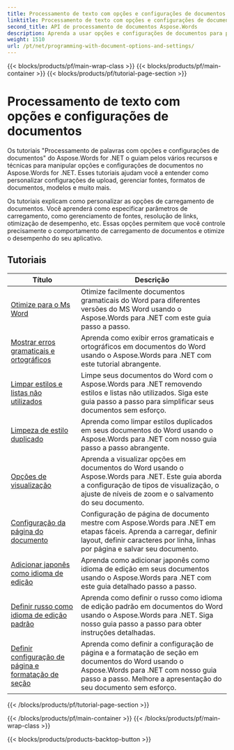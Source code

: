 ```yaml
---
title: Processamento de texto com opções e configurações de documentos
linktitle: Processamento de texto com opções e configurações de documentos
second_title: API de processamento de documentos Aspose.Words
description: Aprenda a usar opções e configurações de documentos para personalizar e controlar o comportamento de documentos do Word com o Aspose.Words para .NET. Os tutoriais o guiam pelos diferentes recursos, como propriedades do documento.
weight: 1510
url: /pt/net/programming-with-document-options-and-settings/
---
```


{{< blocks/products/pf/main-wrap-class >}}
{{< blocks/products/pf/main-container >}}
{{< blocks/products/pf/tutorial-page-section >}}

# Processamento de texto com opções e configurações de documentos

Os tutoriais "Processamento de palavras com opções e configurações de documentos" do Aspose.Words for .NET o guiam pelos vários recursos e técnicas para manipular opções e configurações de documentos no Aspose.Words for .NET. Esses tutoriais ajudam você a entender como personalizar configurações de upload, gerenciar fontes, formatos de documentos, modelos e muito mais.

Os tutoriais explicam como personalizar as opções de carregamento de documentos. Você aprenderá como especificar parâmetros de carregamento, como gerenciamento de fontes, resolução de links, otimização de desempenho, etc. Essas opções permitem que você controle precisamente o comportamento de carregamento de documentos e otimize o desempenho do seu aplicativo.

 ## Tutoriais
| Título | Descrição |
| --- | --- |
| [Otimize para o Ms Word](./optimize-for-ms-word/) | Otimize facilmente documentos gramaticais do Word para diferentes versões do MS Word usando o Aspose.Words para .NET com este guia passo a passo. |
| [Mostrar erros gramaticais e ortográficos](./show-grammatical-and-spelling-errors/) | Aprenda como exibir erros gramaticais e ortográficos em documentos do Word usando o Aspose.Words para .NET com este tutorial abrangente. |
| [Limpar estilos e listas não utilizados](./cleanup-unused-styles-and-lists/) | Limpe seus documentos do Word com o Aspose.Words para .NET removendo estilos e listas não utilizados. Siga este guia passo a passo para simplificar seus documentos sem esforço. |
| [Limpeza de estilo duplicado](./cleanup-duplicate-style/) | Aprenda como limpar estilos duplicados em seus documentos do Word usando o Aspose.Words para .NET com nosso guia passo a passo abrangente. |
| [Opções de visualização](./view-options/) | Aprenda a visualizar opções em documentos do Word usando o Aspose.Words para .NET. Este guia aborda a configuração de tipos de visualização, o ajuste de níveis de zoom e o salvamento do seu documento. |
| [Configuração da página do documento](./document-page-setup/) | Configuração de página de documento mestre com Aspose.Words para .NET em etapas fáceis. Aprenda a carregar, definir layout, definir caracteres por linha, linhas por página e salvar seu documento. |
| [Adicionar japonês como idioma de edição](./add-japanese-as-editing-languages/) | Aprenda como adicionar japonês como idioma de edição em seus documentos usando o Aspose.Words para .NET com este guia detalhado passo a passo. |
| [Definir russo como idioma de edição padrão](./set-russian-as-default-editing-language/) | Aprenda como definir o russo como idioma de edição padrão em documentos do Word usando o Aspose.Words para .NET. Siga nosso guia passo a passo para obter instruções detalhadas. |
| [Definir configuração de página e formatação de seção](./set-page-setup-and-section-formatting/) | Aprenda como definir a configuração de página e a formatação de seção em documentos do Word usando o Aspose.Words para .NET com nosso guia passo a passo. Melhore a apresentação do seu documento sem esforço. |
{{< /blocks/products/pf/tutorial-page-section >}}

{{< /blocks/products/pf/main-container >}}
{{< /blocks/products/pf/main-wrap-class >}}

{{< blocks/products/products-backtop-button >}}
